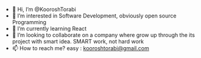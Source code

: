 - 👋 Hi, I’m @KooroshTorabi
- 👀 I’m interested in Software Development, obviously open source Programming 
- 🌱 I’m currently learning React
- 💞️ I’m looking to collaborate on a company where grow up through the its project with smart idea. SMART work, not hard work
- 📫 How to reach me? easy : kooroshtorabi@gmail.com

<!---
KooroshTorabi/KooroshTorabi is a ✨ special ✨ repository because its `README.md` (this file) appears on your GitHub profile.
You can click the Preview link to take a look at your changes.
--->
